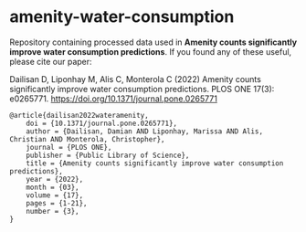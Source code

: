 # amenity-water-consumption
Repository containing processed data used in __Amenity counts significantly improve water consumption predictions__.
If you found any of these useful, please cite our paper:

Dailisan D, Liponhay M, Alis C, Monterola C (2022) Amenity counts significantly improve water consumption predictions. PLOS ONE 17(3): e0265771. https://doi.org/10.1371/journal.pone.0265771


```
@article{dailisan2022wateramenity,
    doi = {10.1371/journal.pone.0265771},
    author = {Dailisan, Damian AND Liponhay, Marissa AND Alis, Christian AND Monterola, Christopher},
    journal = {PLOS ONE},
    publisher = {Public Library of Science},
    title = {Amenity counts significantly improve water consumption predictions},
    year = {2022},
    month = {03},
    volume = {17},
    pages = {1-21},
    number = {3},
}
```
